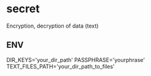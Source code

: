 # secret
Encryption, decryption of data (text)

## ENV
DIR_KEYS='your_dir_path'
PASSPHRASE='yourphrase'
TEXT_FILES_PATH='your_dir_path_to_files'
